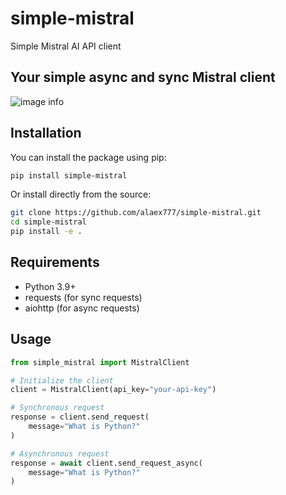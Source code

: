 # simple-mistral
Simple Mistral AI API client

## Your simple async and sync Mistral client
![image info](./pictures/mistral.png)

## Installation

You can install the package using pip:

```bash
pip install simple-mistral
```

Or install directly from the source:

```bash
git clone https://github.com/alaex777/simple-mistral.git
cd simple-mistral
pip install -e .
```

## Requirements

- Python 3.9+
- requests (for sync requests)
- aiohttp (for async requests)

## Usage

```python
from simple_mistral import MistralClient

# Initialize the client
client = MistralClient(api_key="your-api-key")

# Synchronous request
response = client.send_request(
    message="What is Python?"
)

# Asynchronous request
response = await client.send_request_async(
    message="What is Python?"
)
```
